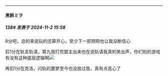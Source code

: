 ﻿
*****

####  黒鈴ミヲ  
##### 138#       发表于 2024-11-2 15:58

8分吧，总的来说玩的还算开心，至少下一部预购也让我没断信心

扣1分在轨言轨语，第九层打完盟主出来也在说轨语我真的笑出声，你们别的游戏有没有这种底层逻辑啊<img src="https://static.saraba1st.com/image/smiley/face2017/067.png" referrerpolicy="no-referrer">

再扣1分在克洛，闪轨的噩梦至今也没放过我，真有点恶心了

